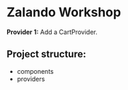 # Zalando Workshop

__Provider 1:__ Add a CartProvider.

## Project structure:
* components
* providers
